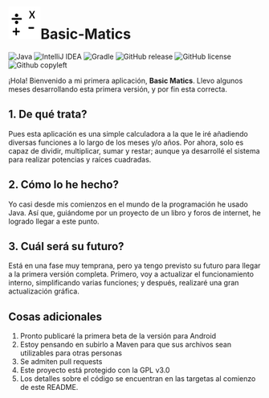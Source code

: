 # ![Logo](/src/main/resources/BSM-Official64.png)Basic-Matics #
![Java](https://img.shields.io/badge/Java-16-%230375A6?style=flat&logo=java)
![IntelliJ IDEA](https://img.shields.io/badge/IntelliJ%20IDEA-2021.2.1-blueviolet?style=flat&logo=intellijidea)
![Gradle](https://img.shields.io/badge/Gradle-7.2-blue?style=flat&logo=gradle)
![GitHub release](https://img.shields.io/github/v/release/MagicStar7213/Basic-Matics?include_prereleases&style=flat)
![GitHub license](https://img.shields.io/github/license/MagicStar7213/Basic-Matics)
![Github copyleft](https://img.shields.io/badge/get%20it%20in-Maven-e83a3a?style=flat&logo=apachemaven)

¡Hola! Bienvenido a mi primera aplicación, **Basic Matics**. Llevo algunos meses desarrollando esta primera versión, y por fin esta correcta.

## 1. De qué trata? ##
Pues esta aplicación es una simple calculadora a la que le iré añadiendo diversas funciones a lo largo de los meses y/o años. Por ahora, solo es capaz de dividir, multiplicar,
sumar y restar; aunque ya desarrollé el sistema para realizar potencias y raíces cuadradas.

## 2. Cómo lo he hecho? ##
Yo casi desde mis comienzos en el mundo de la programación he usado Java. Así que, guiándome por un proyecto de un libro y foros de internet, he logrado llegar a este punto.

## 3. Cuál será su futuro? ##
Está en una fase muy temprana, pero ya tengo previsto su futuro para llegar a la primera versión completa. 
Primero, voy a actualizar el funcionamiento interno, simplificando varias funciones; y después, realizaré una gran actualización gráfica.

## Cosas adicionales ##
1. Pronto publicaré la primera beta de la versión para Android
2. Estoy pensando en subirlo a Maven para que sus archivos sean utilizables para otras personas
3. Se admiten pull requests
4. Este proyecto está protegido con la GPL v3.0
5. Los detalles sobre el código se encuentran en las targetas al comienzo de este README.
